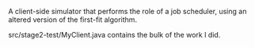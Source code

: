 A client-side simulator that performs the role of a job scheduler, using an altered version of the first-fit algorithm.

src/stage2-test/MyClient.java contains the bulk of the work I did.
